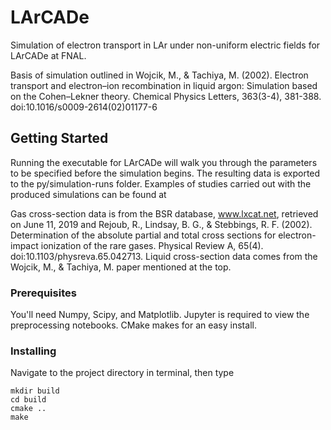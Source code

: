 # LArCADe
Simulation of electron transport in LAr under non-uniform electric fields for LArCADe at FNAL.

Basis of simulation outlined in Wojcik, M., & Tachiya, M. (2002). Electron transport and electron–ion recombination in liquid argon: Simulation based on the Cohen–Lekner theory. Chemical Physics Letters, 363(3-4), 381-388. doi:10.1016/s0009-2614(02)01177-6

## Getting Started
Running the executable for LArCADe will walk you through the parameters to be specified before the simulation begins. The resulting data is exported to the py/simulation-runs folder. Examples of studies carried out with the produced simulations can be found at 

Gas cross-section data is from the BSR database, www.lxcat.net, retrieved on June 11, 2019 and Rejoub, R., Lindsay, B. G., & Stebbings, R. F. (2002). Determination of the absolute partial and total cross sections for electron-impact ionization of the rare gases. Physical Review A, 65(4). doi:10.1103/physreva.65.042713. Liquid cross-section data comes from the Wojcik, M., & Tachiya, M. paper mentioned at the top.

### Prerequisites
You'll need Numpy, Scipy, and Matplotlib. Jupyter is required to view the preprocessing notebooks. CMake makes for an easy install.

### Installing
Navigate to the project directory in terminal, then type

```
mkdir build
cd build
cmake ..
make
```